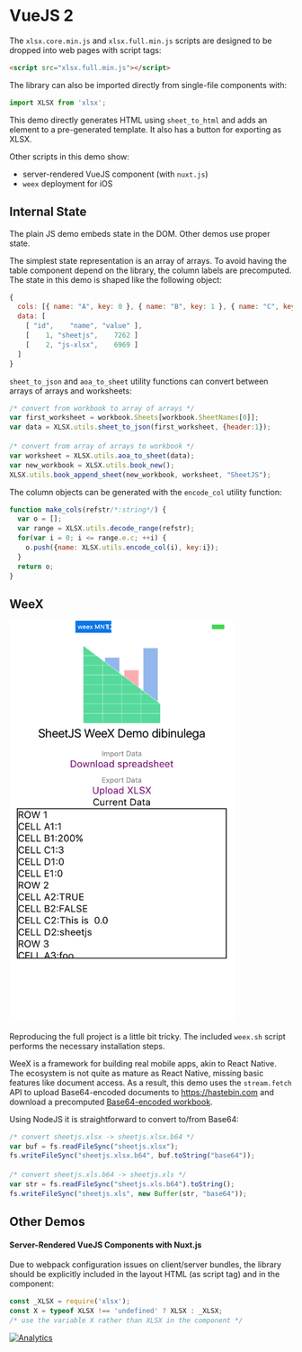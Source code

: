 # VueJS 2

The `xlsx.core.min.js` and `xlsx.full.min.js` scripts are designed to be dropped
into web pages with script tags:

```html
<script src="xlsx.full.min.js"></script>
```

The library can also be imported directly from single-file components with:

```js
import XLSX from 'xlsx';
```

This demo directly generates HTML using `sheet_to_html` and adds an element to
a pre-generated template.  It also has a button for exporting as XLSX.

Other scripts in this demo show:
- server-rendered VueJS component (with `nuxt.js`)
- `weex` deployment for iOS

## Internal State

The plain JS demo embeds state in the DOM.  Other demos use proper state.

The simplest state representation is an array of arrays.  To avoid having the
table component depend on the library, the column labels are precomputed.  The
state in this demo is shaped like the following object:

```js
{
  cols: [{ name: "A", key: 0 }, { name: "B", key: 1 }, { name: "C", key: 2 }],
  data: [
    [ "id",    "name", "value" ],
    [    1, "sheetjs",    7262 ]
    [    2, "js-xlsx",    6969 ]
  ]
}
```

`sheet_to_json` and `aoa_to_sheet` utility functions can convert between arrays
of arrays and worksheets:

```js
/* convert from workbook to array of arrays */
var first_worksheet = workbook.Sheets[workbook.SheetNames[0]];
var data = XLSX.utils.sheet_to_json(first_worksheet, {header:1});

/* convert from array of arrays to workbook */
var worksheet = XLSX.utils.aoa_to_sheet(data);
var new_workbook = XLSX.utils.book_new();
XLSX.utils.book_append_sheet(new_workbook, worksheet, "SheetJS");
```

The column objects can be generated with the `encode_col` utility function:

```js
function make_cols(refstr/*:string*/) {
  var o = [];
  var range = XLSX.utils.decode_range(refstr);
  for(var i = 0; i <= range.e.c; ++i) {
    o.push({name: XLSX.utils.encode_col(i), key:i});
  }
  return o;
}
```

## WeeX

<img src="screen.png" width="400px"/>

Reproducing the full project is a little bit tricky.  The included `weex.sh`
script performs the necessary installation steps.

WeeX is a framework for building real mobile apps, akin to React Native.  The
ecosystem is not quite as mature as React Native, missing basic features like
document access.  As a result, this demo uses the `stream.fetch` API to upload
Base64-encoded documents to <https://hastebin.com> and download a precomputed
[Base64-encoded workbook](http://sheetjs.com/sheetjs.xlsx.b64).

Using NodeJS it is straightforward to convert to/from Base64:

```js
/* convert sheetjs.xlsx -> sheetjs.xlsx.b64 */
var buf = fs.readFileSync("sheetjs.xlsx");
fs.writeFileSync("sheetjs.xlsx.b64", buf.toString("base64"));

/* convert sheetjs.xls.b64 -> sheetjs.xls */
var str = fs.readFileSync("sheetjs.xls.b64").toString();
fs.writeFileSync("sheetjs.xls", new Buffer(str, "base64"));
```

## Other Demos

#### Server-Rendered VueJS Components with Nuxt.js

Due to webpack configuration issues on client/server bundles, the library should
be explicitly included in the layout HTML (as script tag) and in the component:

```js
const _XLSX = require('xlsx');
const X = typeof XLSX !== 'undefined' ? XLSX : _XLSX;
/* use the variable X rather than XLSX in the component */
```

[![Analytics](https://ga-beacon.appspot.com/UA-36810333-1/SheetJS/js-xlsx?pixel)](https://github.com/SheetJS/js-xlsx)
